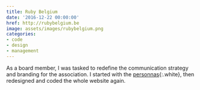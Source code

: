 ```yaml
---
title: Ruby Belgium
date: '2016-12-22 00:00:00'
href: http://rubybelgium.be
image: assets/images/rubybelgium.png
categories:
- code
- design
- management
---
```

As a board member, I was tasked to redefine the communication strategy and branding for the association. I started with the [personnas](https://trello.com/b/qi5tLdss/rubybelgium-personnas){:.white}, then redesigned and coded the whole website again.